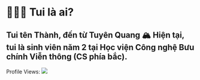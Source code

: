 # 🙋🏿‍♂️ Tui là ai?
Tui tên Thành, đến từ Tuyên Quang 🏔️
Hiện tại, tui là sinh viên năm 2 tại Học viện Công nghệ Bưu chính Viễn thông (CS phía bắc).
---------------------------------------------
Profile Views: ![](https://komarev.com/ghpvc/?username=thanhquyet24ptit)
